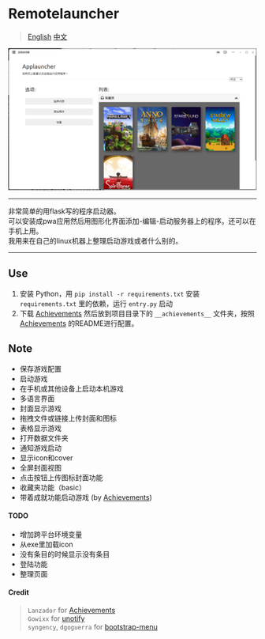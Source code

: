# Remotelauncher
> [English](README.md) [中文](README_CN.md)

![screenshot](static/pic/screenshot.png) <hr>
非常简单的用flask写的程序启动器。<br>
可以安装成pwa应用然后用图形化界面添加-编辑-启动服务器上的程序。还可以在手机上用。<br>
我用来在自己的linux机器上整理启动游戏或者什么别的。<hr>

## Use
1. 安装 Python，用 `pip install -r requirements.txt` 安装 `requirements.txt` 里的依赖，运行 `entry.py` 启动
2. 下载 [Achievements](https://github.com/Lanzador/Achievements/releases) 然后放到项目目录下的 `__achievements__` 文件夹，按照 [Achievements](https://github.com/Lanzador/Achievements/releases) 的README进行配置。
## Note
- 保存游戏配置
- 启动游戏
- 在手机或其他设备上启动本机游戏
- 多语言界面
- 封面显示游戏
- 拖拽文件或链接上传封面和图标
- 表格显示游戏
- 打开数据文件夹
- 通知游戏启动
- 显示icon和cover
- 全屏封面视图
- 点击按钮上传图标封面功能
- 收藏夹功能（basic）
- 带着成就功能启动游戏 (by [Achievements](https://github.com/Lanzador/Achievements/releases))
#### TODO
- 增加跨平台环境变量
- 从exe里加载icon
- 没有条目的时候显示没有条目
- 登陆功能
- 整理页面
#### Credit
> `Lanzador` for [Achievements](https://github.com/Lanzador/Achievements/releases) \
> `Gowixx` for [unotify](https://github.com/Gowixx/unotify) \
> `syngency`, `dgoguerra` for [bootstrap-menu](https://github.com/syngency/bootstrap-menu)